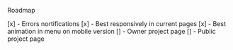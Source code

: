 Roadmap

[x] - Errors nortifications
[x] - Best responsively in current pages
[x] - Best animation in menu on mobile version
[] - Owner project page
[] - Public project page